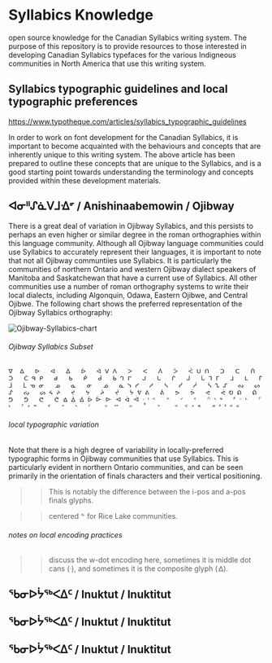 # Syllabics Knowledge
open source knowledge for the Canadian Syllabics writing system. The purpose of this repository is to provide resources to those interested in developing Canadian Syllabics typefaces for the various Indigneous communities in North America that use this writing system.

## Syllabics typographic guidelines and local typographic preferences
https://www.typotheque.com/articles/syllabics_typographic_guidelines

In order to work on font development for the Canadian Syllabics, it is important to become acquainted with the behaviours and concepts that are inherently unique to this writing system. The above article has been prepared to outline these concepts that are unique to the Syllabics, and is a good starting point towards understanding the terminology and concepts provided within these development materials.

## ᐊᓂᐦᔑᓈᐯᒧᐎᣙ / Anishinaabemowin / Ojibway
There is a great deal of variation in Ojibway Syllabics, and this persists to perhaps an even higher or similar degree in the roman orthographies within this language community. Although all Ojibway language communities could use Syllabics to accurately represent their languages, it is important to note that not all Ojibway communtiies use Syllabics. It is particularly the communities of northern Ontario and western Ojibway dialect speakers of Manitoba and Saskatchewan that have a current use of Syllabics. All other communities use a number of roman orthography systems to write their local dialects, including Algonquin, Odawa, Eastern Ojibwe, and Central Ojibwe. The following chart shows the preferred representation of the Ojibway Syllabics orthography:

![Ojibway-Syllabics-chart](https://user-images.githubusercontent.com/17300547/175665254-a2b2eaad-a51c-4c1f-86ea-9c53888b3a6a.png)

###### Ojibway Syllabics Subset
`ᐁ	ᐃ	ᐅ	ᐊ	ᐄ	ᐆ	ᐋ ᐯ	ᐱ	ᐳ	ᐸ	ᐲ	ᐴ	ᐹ ᑌ	ᑎ	ᑐ	ᑕ	ᑏ	ᑑ	ᑖ ᑫ	ᑭ	ᑯ	ᑲ	ᑮ	ᑰ	ᑳ ᒉ	ᒋ	ᒍ	ᒐ	ᒌ	ᒎ	ᒑ ᒣ	ᒥ	ᒧ	ᒪ	ᒦ	ᒨ	ᒫ ᓀ	ᓂ	ᓄ	ᓇ	ᓃ	ᓅ	ᓈ ᓭ	ᓯ	ᓱ	ᓴ	ᓰ	ᓲ	ᓵ ᔐ	ᔑ	ᔓ	ᔕ	ᔒ	ᔔ	ᔖ ᔦ	ᔨ	ᔪ	ᔭ	ᔩ	ᔫ	ᔮ ᕓ	ᕕ	ᕖ	ᕗ	ᕘ	ᕙ	ᕚ ᕞ	ᕠ	ᕢ	ᕤ	ᕥ	ᕦ	ᕧ ᐎ ᐄ ᐐ	ᐆ ᐕ ᐓ ᐗ	ᐋ ᐙ ᐧ ᑊ	ᑉ	ᣔ	ᐟ	ᑦ	ᣕ ᐠ	ᒃ	ᣖ ᐨ	ᒡ	ᣗ	ᒻ	ᣘ ᐣ	ᓐ	ᣙ	ᐢ	ᔅ	ᣚ	 ᐡ	ᔥ	ᣛ	˚	ᔾ	 ᕝ	ᕪ ᐤ ᣜ	ᣝ ᓫ	ᕑ ᐦ	ᐞ
`
###### local typographic variation
Note that there is a high degree of variability in locally-preferred typographic forms in Ojibway communities that use Syllabics. This is particularly evident in northern Ontario communities, and can be seen primarily in the orientation of finals characters and their vertical positioning. 

>> This is notably the difference between the i-pos and a-pos finals glyphs.

>> centered ᓐ for Rice Lake communities.

###### notes on local encoding practices
>> discuss the w-dot encoding here, sometimes it is middle dot cans (ᐧ), and sometimes it is the composite glyph (ᐎ).

## ᖃᓂᐅᔮᖅᐸᐃᑦ / Inuktut / Inuktitut

## ᖃᓂᐅᔮᖅᐸᐃᑦ / Inuktut / Inuktitut

## ᖃᓂᐅᔮᖅᐸᐃᑦ / Inuktut / Inuktitut

